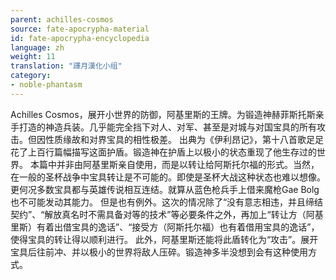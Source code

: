 ```yaml
---
parent: achilles-cosmos
source: fate-apocrypha-material
id: fate-apocrypha-encyclopedia
language: zh
weight: 11
translation: "譯月漢化小组"
category:
- noble-phantasm
---
```


Achilles Cosmos，展开小世界的防御，阿基里斯的王牌。为锻造神赫菲斯托斯亲手打造的神造兵装。几乎能完全挡下对人、对军、甚至是对城与对国宝具的所有攻击。但因性质缘故和对界宝具的相性极差。
出典为《伊利昂记》，第十八首歌足足花了上百行篇幅描写这面护盾。锻造神在护盾上以极小的状态重现了他生存过的世界。
本篇中并非由阿基里斯亲自使用，而是以转让给阿斯托尔福的形式。当然，在一般的圣杯战争中宝具转让是不可能的。即使是圣杯大战这种状态也难以想像。
更何况多数宝具都与英雄传说相互连结。就算从蓝色枪兵手上借来魔枪Gae Bolg也不可能发动其能力。
但是也有例外。这次的情况除了“没有意志相违，并且缔结契约”、“解放真名时不需具备对等的技术”等必要条件之外，再加上“转让方（阿基里斯）有着出借宝具的逸话”、“接受方（阿斯托尔福）也有着借用宝具的逸话”，使得宝具的转让得以顺利进行。
此外，阿基里斯还能将此盾转化为“攻击”。展开宝具后往前冲、并以极小的世界将敌人压碎。锻造神多半没想到会有这种使用方式。

